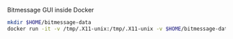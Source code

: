 Bitmessage GUI inside Docker

```bash
mkdir $HOME/bitmessage-data
docker run -it -v /tmp/.X11-unix:/tmp/.X11-unix -v $HOME/bitmessage-data:/data -e DISPLAY=unix$DISPLAY jakobvarmose/bitmessage-gui:0.6.3.2
```
